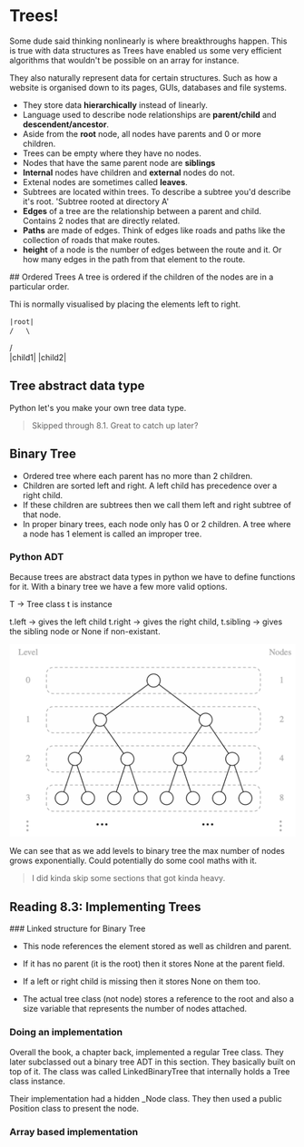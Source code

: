 # Trees!

Some dude said thinking nonlinearly is where breakthroughs happen. This is true with data structures as Trees have enabled us some very efficient algorithms that wouldn't be possible on an array for instance.

They also naturally represent data for certain structures. Such as how a website is organised down to its pages, GUIs, databases and file systems.

- They store data **hierarchically** instead of linearly.
- Language used to describe node relationships are **parent/child** and **descendent/ancestor**.
- Aside from the **root** node, all nodes have parents and 0 or more children.
- Trees can be empty where they have no nodes.
- Nodes that have the same parent node are **siblings**
- **Internal** nodes have children and **external** nodes do not.
- Extenal nodes are sometimes called **leaves**.
- Subtrees are located within trees. To describe a subtree you'd describe it's root. 'Subtree rooted at directory A'
- **Edges** of a tree are the relationship between a parent and child. Contains 2 nodes that are directly related.
- **Paths** are made of edges. Think of edges like roads and paths like the collection of roads that make routes.
- **height** of a node is the number of edges between the route and it. Or how many edges in the path from that element to the route.

## Ordered Trees
A tree is ordered if the children of the nodes are in a particular order.

Thi is normally visualised by placing the elements left to right.

    |root|
    /   \
   /     \
|child1| |child2|

## Tree abstract data type

Python let's you make your own tree data type.

> Skipped through 8.1. Great to catch up later?

## Binary Tree
- Ordered tree where each parent has no more than 2 children.
- Children are sorted left and right. A left child has precedence over a right child.
- If these children are subtrees then we call them left and right subtree of that node.
- In proper binary trees, each node only has 0 or 2 children. A tree where a node has 1 element is called an improper tree.

### Python ADT

Because trees are abstract data types in python we have to define functions for it. With a binary tree we have a few more valid options.

T -> Tree class
t is instance

t.left -> gives the left child
t.right -> gives the right child,
t.sibling -> gives the sibling node or None if non-existant.

![Example of binary tree](/algorithms/week5/Screenshot%202025-06-08%20at%2016.28.14.png)

We can see that as we add levels to binary tree the max number of nodes grows exponentially. Could potentially do some cool maths with it.

> I did kinda skip some sections that got kinda heavy.

## Reading 8.3: Implementing Trees

### Linked structure for Binary Tree

- This node references the element stored as well as children and parent.
- If it has no parent (it is the root) then it stores None at the parent field.
- If a left or right child is missing then it stores None on them too.

- The actual tree class (not node) stores a reference to the root and also a size variable that represents the number of nodes attached.

### Doing an implementation

Overall the book, a chapter back, implemented a regular Tree class. They later subclassed out a binary tree ADT in this section. They basically built on top of it. The class was called LinkedBinaryTree that internally holds a Tree class instance.

Their implementation had a hidden _Node class. They then used a public Position class to present the node.

### Array based implementation

